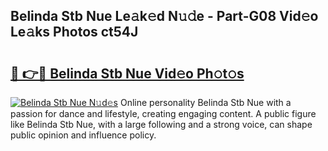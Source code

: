 ## Belinda Stb Nue Le𝚊k𝚎d N𝚞𝚍e - Part-G08 Vid𝚎o Le𝚊ks Photos ct54J

# <h2><a href="http://fb9dxam.evod.top/?m=Belinda+Stb+Nue">🔗 👉🔴 Belinda Stb Nue Vid𝚎o Ph𝚘t𝚘s</a></h2>

[![Belinda Stb Nue N𝚞d𝚎s](https://i.imgur.com/8V9OHl7.gif)](http://fb9dxam.evod.top/?m=Belinda+Stb+Nue)
Online personality Belinda Stb Nue with a passion for dance and lifestyle, creating engaging content. A public figure like Belinda Stb Nue, with a large following and a strong voice, can shape public opinion and influence policy. 
